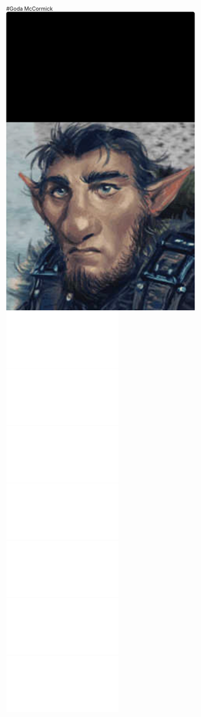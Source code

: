 #Goda McCormick
![](IMG_2809.jpeg)
![](abilities.md)
![](skills.md)
![](weapons.md)
![](armor.md)
![](wallet.md)
![](inventory.md)
![](traits.md)